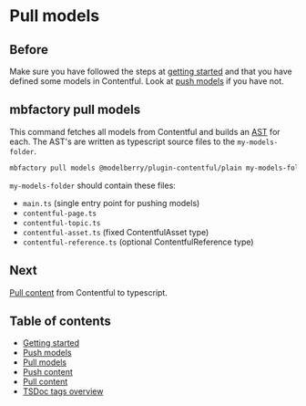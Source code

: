 # Pull models

## Before

Make sure you have followed the steps at [getting started](./getting-started.md)
and that you have defined some models in Contentful. Look at [push
models](./push-models.md) if you have not.

## mbfactory pull models

This command fetches all models from Contentful and builds an
[AST](https://en.wikipedia.org/wiki/Abstract_syntax_tree) for each. The AST's
are written as typescript source files to the `my-models-folder`.

```bash
mbfactory pull models @modelberry/plugin-contentful/plain my-models-folder
```

`my-models-folder` should contain these files:

- `main.ts` (single entry point for pushing models)
- `contentful-page.ts`
- `contentful-topic.ts`
- `contentful-asset.ts` (fixed ContentfulAsset type)
- `contentful-reference.ts` (optional ContentfulReference type)

## Next

[Pull content](./pull-content.md) from Contentful to typescript.

## Table of contents

- [Getting started](./getting-started.md)
- [Push models](./push-models.md)
- [Pull models](./pull-models.md)
- [Push content](./push-content.md)
- [Pull content](./pull-content.md)
- [TSDoc tags overview](./tsdocs-tags-overview.md)
